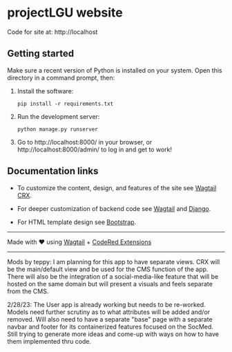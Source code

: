 # projectLGU website

Code for site at: http://localhost


## Getting started

Make sure a recent version of Python is installed on your system.
Open this directory in a command prompt, then:

1. Install the software:
   ```
   pip install -r requirements.txt
   ```

2. Run the development server:
   ```
   python manage.py runserver
   ```

3. Go to http://localhost:8000/ in your browser, or http://localhost:8000/admin/
   to log in and get to work!

## Documentation links

* To customize the content, design, and features of the site see
  [Wagtail CRX](https://docs.coderedcorp.com/wagtail-crx/).

* For deeper customization of backend code see
  [Wagtail](http://docs.wagtail.io/) and
  [Django](https://docs.djangoproject.com/).

* For HTML template design see [Bootstrap](https://getbootstrap.com/).

---

Made with ♥ using [Wagtail](https://wagtail.io/) +
[CodeRed Extensions](https://www.coderedcorp.com/cms/)

---------------------------------------------------------
Mods by teppy:
I am planning for this app to have separate views.
CRX will be the main/default view and be used for the CMS function of the app.
There will also be the integration of a social-media-like feature that will be hosted on the same domain but will present a visuals and feels separate from the CMS.

2/28/23:
The User app is already working but needs to be re-worked. Models need further scrutiny as to what attributes will be added and/or removed.
Will also need to have a separate "base" page with a separate navbar and footer for its containerized features focused on the SocMed.
Still trying to generate more ideas and come-up with ways on how to have them implemented thru code.

